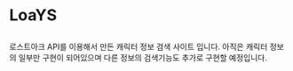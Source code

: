 # LoaYS

##
로스트아크 API를 이용해서 만든 캐릭터 정보 검색 사이트 입니다.
아직은 캐릭터 정보의 일부만 구현이 되어있으며 다른 정보의 검색기능도 추가로 구현할 예정입니다.
